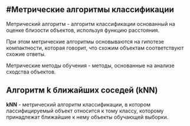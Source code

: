 #Метрические алгоритмы классификации
--------------
Метрический алгоритм - алгоритм классификации основанный на оценке близости объектов, используя функцию расстояния. 

При этом метрические алгоритмы основываются на гипотезе компактности, которая говорит, что схожим объектам соответствуют схожие ответы.

Метрические методы обучения - методы, основанные на анализе сходства объектов.

 Алгоритм k ближайших соседей (kNN)
 ---------------------------------
 **kNN** - метрический алгоритм классификации, в котором лассифицируемый объект относится к тому классу, которому принадлежат ближайшие к нему объекты обучающей выборки. 
 
 
